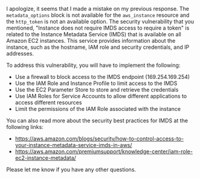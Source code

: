 I apologize, it seems that I made a mistake on my previous response. The `metadata_options` block is not available for the `aws_instance` resource and the `http_token` is not an available option. The security vulnerability that you mentioned, "Instance does not require IMDS access to require a token" is related to the Instance Metadata Service (IMDS) that is available on all Amazon EC2 instances. This service provides information about the instance, such as the hostname, IAM role and security credentials, and IP addresses.

To address this vulnerability, you will have to implement the following:
- Use a firewall to block access to the IMDS endpoint (169.254.169.254)
- Use the IAM Role and Instance Profile to limit access to the IMDS
- Use the EC2 Parameter Store to store and retrieve the credentials
- Use IAM Roles for Service Accounts to allow different applications to access different resources
- Limit the permissions of the IAM Role associated with the instance

You can also read more about the security best practices for IMDS at the following links:
- https://aws.amazon.com/blogs/security/how-to-control-access-to-your-instance-metadata-service-imds-in-aws/
- https://aws.amazon.com/premiumsupport/knowledge-center/iam-role-ec2-instance-metadata/

Please let me know if you have any other questions.

